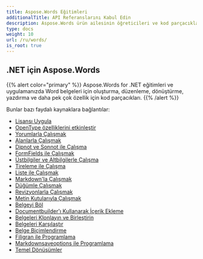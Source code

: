 ```yaml
---
title: Aspose.Words Eğitimleri
additionalTitle: API Referanslarını Kabul Edin
description: Aspose.Words ürün ailesinin öğreticileri ve kod parçacıkları. Aspose.Words'ün kullanımına ilişkin temel ve ileri düzey eğitimleri içerir.
type: docs
weight: 10
url: /ru/words/
is_root: true
---
```


## .NET için Aspose.Words
{{% alert color="primary" %}}
Aspose.Words for .NET eğitimleri ve uygulamanızda Word belgeleri için oluşturma, düzenleme, dönüştürme, yazdırma ve daha pek çok özellik için kod parçacıkları. 
{{% /alert %}}

Bunlar bazı faydalı kaynaklara bağlantılar:
- [Lisansı Uygula](./net/apply-license/)   
- [OpenType özelliklerini etkinleştir](./net/enable-opentype-features/)   
- [Yorumlarla Çalışmak](./net/working-with-comments/)   
- [Alanlarla Çalışmak](./net/working-with-fields/)   
- [Dipnot ve Sonnot ile Çalışma](./net/working-with-footnote-and-endnote/)   
- [FormFields ile Çalışmak](./net/working-with-formfields/)   
- [Üstbilgiler ve Altbilgilerle Çalışma](./net/working-with-headers-and-footers/)   
- [Tireleme ile Çalışma](./net/working-with-hyphenation/)   
- [Liste ile Çalışmak](./net/working-with-list/)   
- [Markdown'la Çalışmak](./net/working-with-markdown/)   
- [Düğümle Çalışmak](./net/working-with-node/)   
- [Revizyonlarla Çalışmak](./net/working-with-revisions/)   
- [Metin Kutularıyla Çalışmak](./net/working-with-textboxes/)   
- [Belgeyi Böl](./net/split-document/)   
- [Documentbuilder'ı Kullanarak İçerik Ekleme](./net/add-content-using-documentbuilder/)
- [Belgeleri Klonlayın ve Birleştirin](./net/clone-and-combine-documents/) 
- [Belgeleri Karşılaştır](./net/compare-documents/) 
- [Belge Biçimlendirme](./net/document-formatting/)      
- [Filigran ile Programlama](./net/programming-with-watermark/)    
- [Markdownsaveoptions ile Programlama](./net/programming-with-markdownsaveoptions/)   
- [Temel Dönüşümler](./net/basic-conversions/)   
